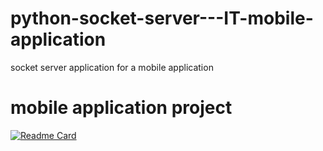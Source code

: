 # python-socket-server---IT-mobile-application
socket server application for a mobile application

# mobile application project

[![Readme Card](https://github-readme-stats.vercel.app/api/pin/?username=ramesh-x90&repo=Flutter-Mobile-Application)](https://github.com/ramesh1212445/Flutter-Mobile-Application.git)

